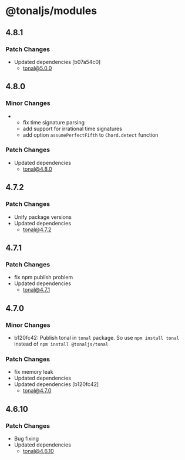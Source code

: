 # @tonaljs/modules

## 4.8.1

### Patch Changes

- Updated dependencies [b07a54c0]
  - tonal@5.0.0

## 4.8.0

### Minor Changes

- - fix time signature parsing
  - add support for irrational time signatures
  - add option `assumePerfectFifth` to `Chord.detect` function

### Patch Changes

- Updated dependencies
  - tonal@4.8.0

## 4.7.2

### Patch Changes

- Unify package versions
- Updated dependencies
  - tonal@4.7.2

## 4.7.1

### Patch Changes

- fix npm publish problem
- Updated dependencies
  - tonal@4.7.1

## 4.7.0

### Minor Changes

- b120fc42: Publish tonal in `tonal` package. So use `npm install tonal` instead of `npm install @tonaljs/tonal`

### Patch Changes

- fix memory leak
- Updated dependencies
- Updated dependencies [b120fc42]
  - tonal@4.7.0

## 4.6.10

### Patch Changes

- Bug fixing
- Updated dependencies
  - tonal@4.6.10
